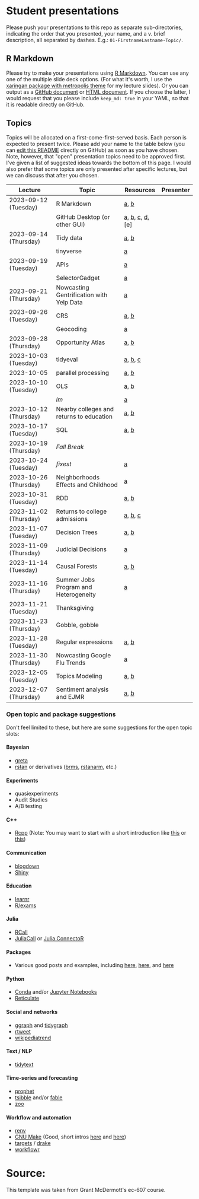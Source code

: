 # Student presentations

Please push your presentations to this repo as separate sub-directories, indicating the order that you presented, your name, and a v. brief description, all separated by dashes. E.g.: `01-FirstnameLastname-Topic/`.

## R Markdown

Please try to make your presentations using [R Markdown](https://rmarkdown.rstudio.com/). You can use any one of the multiple slide deck options. (For what it's worth, I use the [xaringan package with metropolis theme](https://github.com/yihui/xaringan/wiki/Themes) for my lecture slides). Or you can output as a [GitHub document](https://rmarkdown.rstudio.com/github_document_format.html) or [HTML document](https://bookdown.org/yihui/rmarkdown/html-document.html). If you choose the latter, I would request that you please include `keep_md: true` in your YAML, so that it is readable directly on GitHub.

## Topics

Topics will be allocated on a first-come-first-served basis. Each person is expected to present twice. Please add your name to the table below (you can [edit this README](https://help.github.com/articles/editing-files-in-your-repository/) directly on GitHub) as soon as you have chosen. Note, however, that "open" presentation topics need to be approved first. I've given a list of suggested ideas towards the bottom of this page. I would also prefer that some topics are only presented after specific lectures, but we can discuss that after you chosen.

| Lecture | Topic | Resources | Presenter |
|---------|-------|-----------|-----------|
| 2023-09-12 (Tuesday)  | R Markdown | [a](https://rmarkdown.rstudio.com/), [b](https://bookdown.org/yihui/rmarkdown/) | |
|                       | GitHub Desktop (or other GUI) | [a](https://desktop.github.com/), [b](https://www.sourcetreeapp.com/), [c](https://www.gitkraken.com/), [d](https://github.atom.io/), [e]
| 2023-09-14 (Thursday) | Tidy data | [a](https://tidyr.tidyverse.org/articles/tidy-data.html), [b](https://vita.had.co.nz/papers/tidy-data.pdf)| |
|                       | tinyverse | [a](http://www.tinyverse.org/) | |
| 2023-09-19 (Tuesday)  | APIs           | [a](https://zapier.com/learn/apis/) | |
|                       | SelectorGadget | [a](https://rvest.tidyverse.org/articles/selectorgadget.html) | |
| 2023-09-21 (Thursday) | Nowcasting Gentrification with Yelp Data | [a](https://www.aeaweb.org/articles?id=10.1257/pandp.20181034) |  |
| 2023-09-26 (Tuesday)  | CRS | [a](https://geocompr.robinlovelace.net/spatial-class.html#crs-intro), [b](https://www.nceas.ucsb.edu/~frazier/RSpatialGuides/OverviewCoordinateReferenceSystems.pdf) | |
|                       | Geocoding | [a](https://lost-stats.github.io/Geo-Spatial/geocoding.html) | |
| 2023-09-28 (Thursday) | Opportunity Atlas | [a](https://www.opportunityatlas.org/), [b](https://opportunityinsights.org/wp-content/uploads/2021/12/atlas_summary.pdf)  |  |
| 2023-10-03 (Tuesday)  | tidyeval  | [a](https://ggplot2.tidyverse.org/reference/tidyeval.html), [b](https://dcl-prog.stanford.edu/tidy-eval-detailed.html), [c](https://dplyr.tidyverse.org/articles/programming.html) |  |
| 2023-10-05               | parallel processing | [a](https://doi.org/10.1002/wics.1515), [b](https://raw.githack.com/uo-ec607/lectures/master/12-parallel/12-parallel.html)  |   |
| 2023-10-10 (Tuesday)  | OLS | [a](https://mixtape.scunning.com/02-probability_and_regression), [b](https://theeffectbook.net/ch-StatisticalAdjustment.html) | |
|                       | *lm* | [a](https://cran.r-project.org/web/packages/tidypredict/vignettes/lm.html) | |
| 2023-10-12 (Thursday) | Nearby colleges and returns to education | [a](https://mixtape.scunning.com/07-instrumental_variables), [b](https://www.nber.org/papers/w4483) | |
| 2023-10-17 (Tuesday)  | SQL | [a](https://raw.githack.com/tyleransom/DScourseS23/master/LectureNotes/06-SQL-RDD/06slides.html#1), [b](https://r4ds.had.co.nz/relational-data.html) | |
| 2023-10-19 (Thursday) | *Fall Break* |  |  |
| 2023-10-24 (Tuesday)  | *fixest* | [a](https://cran.r-project.org/web/packages/fixest/vignettes/fixest_walkthrough.html) | |
| 2023-10-26 (Thursday) | Neighborhoods Effects and Childhood | [a](https://academic.oup.com/qje/article/133/3/1107/4850660) |  |
| 2023-10-31 (Tuesday)  | RDD | [a](https://mixtape.scunning.com/06-regression_discontinuity), [b](https://theeffectbook.net/ch-RegressionDiscontinuity.html) |  |
| 2023-11-02 (Thursday) | Returns to college admissions | [a](https://www.journals.uchicago.edu/doi/full/10.1086/676661), [b](https://www.nytimes.com/interactive/2023/07/24/upshot/ivy-league-elite-college-admissions.html), [c](https://www.nber.org/papers/w31492) |  |
| 2023-11-07 (Tuesday)  |  Decision Trees | [a](https://lost-stats.github.io/Machine_Learning/decision_trees.html), [b](https://hastie.su.domains/ISLR2/ISLRv2_corrected_June_2023.pdf) |  |
| 2023-11-09 (Thursday) | Judicial Decisions | [a](https://academic.oup.com/qje/article-abstract/133/1/237/4095198?redirectedFrom=fulltext) |  |
| 2023-11-14 (Tuesday)  | Causal Forests | [a](https://lost-stats.github.io/Machine_Learning/random_forest.html), [b](https://lost-stats.github.io/Machine_Learning/causal_forest.html#:~:text=Causal%20forests%20are%20a%20causal,error%20of%20an%20outcome%20variable.) |  |
| 2023-11-16 (Thursday) | Summer Jobs Program and Heterogeneity | [a](https://www.aeaweb.org/articles?id=10.1257/aer.p20171000) | |
| 2023-11-21 (Tuesday)  | Thanksgiving |  |  |
| 2023-11-23 (Thursday) | Gobble, gobble |  |  |
| 2023-11-28 (Tuesday)  | Regular expressions | [a](https://www.garrickadenbuie.com/project/regexplain/), [b](https://evoldyn.gitlab.io/evomics-2018/ref-sheets/R_strings.pdf) | |
| 2023-11-30 (Thursday) | Nowcasting Google Flu Trends | [a](https://www.science.org/doi/10.1126/science.1248506) | |
| 2023-12-05 (Tuesday)  | Topics Modeling | [a](https://www.annualreviews.org/doi/10.1146/annurev-economics-082222-074352), [b](https://www.nature.com/articles/nature07634) |  |
| 2023-12-07 (Thursday) | Sentiment analysis and EJMR | [a](https://www.tidytextmining.com/sentiment.html), [b](https://www.aeaweb.org/articles?id=10.1257/pandp.20181101) |  |

### Open topic and package suggestions

Don't feel limited to these, but here are some suggestions for the open topic slots:

#### Bayesian
- [greta](https://greta-stats.org/)
- [rstan](https://github.com/stan-dev/rstan/wiki/RStan-Getting-Started) or derivatives ([brms](https://paul-buerkner.github.io/brms/), [rstanarm](http://mc-stan.org/rstanarm/), etc.)

#### Experiments
- quasiexperiments
- Audit Studies
- A/B testing


#### C++
- [Rcpp](http://dirk.eddelbuettel.com/code/rcpp.html) (Note: You may want to start with a short introduction like [this](https://csgillespie.github.io/efficientR/performance.html#rcpp) or [this](https://adv-r.hadley.nz/rcpp.html))

#### Communication
- [blogdown](https://bookdown.org/yihui/blogdown/)
- [Shiny](https://shiny.rstudio.com/)

#### Education

- [learnr](https://rstudio.github.io/learnr/)
- [R/exams](http://www.r-exams.org/)

#### Julia
- [RCall](http://juliainterop.github.io/RCall.jl/stable/index.html) 
- [JuliaCall](https://non-contradiction.github.io/JuliaCall/index.html) or [Julia ConnectoR](https://github.com/stefan-m-lenz/JuliaConnectoR)

#### Packages

- Various good posts and examples, including [here](https://r-mageddon.netlify.app/post/writing-an-r-package-from-scratch/), [here](https://www.hvitfeldt.me/blog/usethis-workflow-for-package-development/), and [here](https://zenartofrpkgs.netlify.app)

#### Python
- [Conda](https://conda.io/docs/) and/or [Jupyter Notebooks](https://jupyter.org/)
- [Reticulate](https://rstudio.github.io/reticulate/)

#### Social and networks
- [ggraph](https://ggraph.data-imaginist.com/) and [tidygraph](https://tidygraph.data-imaginist.com/)
- [rtweet](https://rtweet.info/)
- [wikipediatrend](https://github.com/petermeissner/wikipediatrend/)

#### Text / NLP
- [tidytext](https://juliasilge.github.io/tidytext/)

#### Time-series and forecasting
- [prophet](https://facebook.github.io/prophet/)
- [tsibble](https://tsibble.tidyverts.org/) and/or [fable](https://fable.tidyverts.org/)
- [zoo](https://cran.r-project.org/web/packages/zoo/index.html)

#### Workflow and automation
- [renv](https://rstudio.github.io/renv)
- [GNU Make](https://www.gnu.org/software/make/) (Good, short intros [here](https://stat545.com/automating-pipeline.html) and [here](http://zmjones.com/make/))
- [targets](https://wlandau.github.io/targets/) / [drake](https://ropensci.github.io/drake/)
- [workflowr](https://jdblischak.github.io/workflowr/)

# Source:

This template was taken from Grant McDermott's ec-607 course. 
